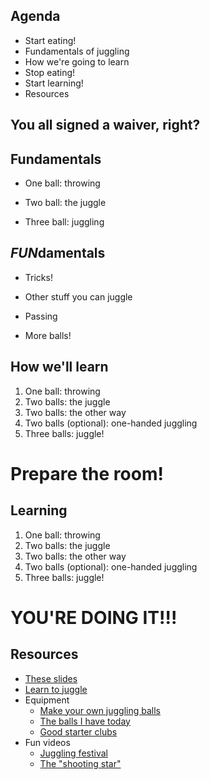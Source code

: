 ## Agenda
* Start eating!
* Fundamentals of juggling
* How we're going to learn
* Stop eating!
* Start learning!
* Resources


## You all signed a waiver, right?


## Fundamentals
* One ball: throwing

* Two ball: the juggle

* Three ball: juggling


## *FUN*damentals
* Tricks!

* Other stuff you can juggle

* Passing

* More balls!


## How we'll learn
1. One ball: throwing
2. Two balls: the juggle
3. Two balls: the other way
4. Two balls (optional): one-handed juggling
5. Three balls: juggle!


# Prepare the room!


## Learning
1. One ball: throwing
2. Two balls: the juggle
3. Two balls: the other way
4. Two balls (optional): one-handed juggling
5. Three balls: juggle!


# YOU'RE DOING IT!!!


## Resources
* [These slides](https://github.com/truist/reveal.js/blob/master/slides/juggling/juggling.md)
* [Learn to juggle](https://www.wikihow.com/Teach-Juggling)
* Equipment
    * [Make your own juggling balls](http://www.juggler.org/diy/balls.shtml)
    * [The balls I have today](https://www.amazon.com/gp/product/B00GXZLE3I)
    * [Good starter clubs](https://www.amazon.com/Jugglebug-ST005-Clubs-Neoprene-Assorted/dp/B012W5PIS4)
* Fun videos
    * [Juggling festival](https://www.youtube.com/watch?v=xRSq-qZQLF4)
    * [The "shooting star"](https://www.youtube.com/watch?v=SMTtJAJZaGo)


